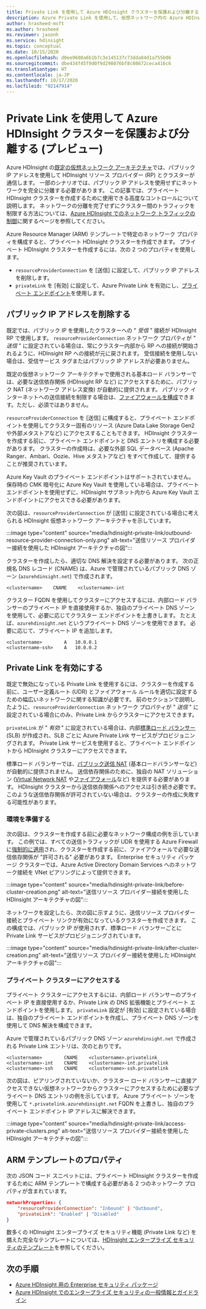 ```yaml
---
title: Private Link を使用して Azure HDInsight クラスターを保護および分離する (プレビュー)
description: Azure Private Link を使用して、仮想ネットワーク内の Azure HDInsight クラスターを分離する方法について説明します。
author: hrasheed-msft
ms.author: hrasheed
ms.reviewer: jasonh
ms.service: hdinsight
ms.topic: conceptual
ms.date: 10/15/2020
ms.openlocfilehash: d0ee9680a6b1b7c3e145137c73dda84d1a755b06
ms.sourcegitcommit: dbe434f45f9d0f9d298076bf8c08672ceca416c6
ms.translationtype: HT
ms.contentlocale: ja-JP
ms.lasthandoff: 10/17/2020
ms.locfileid: "92147914"
---
```

# <a name="secure-and-isolate-azure-hdinsight-clusters-with-private-link-preview"></a>Private Link を使用して Azure HDInsight クラスターを保護および分離する (プレビュー)

Azure HDInsight の[既定の仮想ネットワーク アーキテクチャ](./hdinsight-virtual-network-architecture.md)では、パブリック IP アドレスを使用して HDInsight リソース プロバイダー (RP) とクラスターが通信します。 一部のシナリオでは、パブリック IP アドレスを使用せずにネットワークを完全に分離する必要があります。 この記事では、プライベート HDInsight クラスターを作成するために使用できる高度なコントロールについて説明します。 ネットワークの分離を完了せずにクラスター間のトラフィックを制限する方法については、[Azure HDInsight でのネットワーク トラフィックの制御](./control-network-traffic.md)に関するページを参照してください。

Azure Resource Manager (ARM) テンプレートで特定のネットワーク プロパティを構成すると、プライベート HDInsight クラスターを作成できます。 プライベート HDInsight クラスターを作成するには、次の 2 つのプロパティを使用します。

* `resourceProviderConnection` を [送信] に設定して、パブリック IP アドレスを削除します。
* `privateLink` を [有効] に設定して、Azure Private Link を有効にし、[プライベート エンドポイント](../private-link/private-endpoint-overview.md)を使用します。

## <a name="remove-public-ip-addresses"></a>パブリック IP アドレスを削除する

既定では、パブリック IP を使用したクラスターへの " *受信* " 接続が HDInsight RP で使用します。 `resourceProviderConnection` ネットワーク プロパティが " *送信* " に設定されている場合は、常にクラスター内部から RP への接続が開始されるように、HDInsight RP への接続が元に戻されます。 受信接続を使用しない場合は、受信サービス タグまたはパブリック IP アドレスが必要ありません。

既定の仮想ネットワーク アーキテクチャで使用される基本ロード バランサーでは、必要な送信依存関係 (HDInsight RP など) にアクセスするために、パブリック NAT (ネットワーク アドレス変換) が自動的に提供されます。 パブリック インターネットへの送信接続を制限する場合は、[ファイアウォールを構成](./hdinsight-restrict-outbound-traffic.md)できます。ただし、必須ではありません。

`resourceProviderConnection` を [送信] に構成すると、プライベート エンドポイントを使用してクラスター固有のリソース (Azure Data Lake Storage Gen2 や外部メタストアなど) にアクセスすることもできます。 HDInsight クラスターを作成する前に、プライベート エンドポイントと DNS エントリを構成する必要があります。 クラスターの作成時は、必要な外部 SQL データベース (Apache Ranger、Ambari、Oozie、Hive メタストアなど) をすべて作成して、提供することが推奨されています。

Azure Key Vault のプライベート エンドポイントはサポートされていません。 保存時の CMK 暗号化に Azure Key Vault を使用している場合は、プライベート エンドポイントを使用せずに、HDInsight サブネット内から Azure Key Vault エンドポイントにアクセスできる必要があります。

次の図は、`resourceProviderConnection` が [送信] に設定されている場合に考えられる HDInsight 仮想ネットワーク アーキテクチャを示しています。

:::image type="content" source="media/hdinsight-private-link/outbound-resource-provider-connection-only.png" alt-text="送信リソース プロバイダー接続を使用した HDInsight アーキテクチャの図":::

クラスターを作成したら、適切な DNS 解決を設定する必要があります。 次の正規名 DNS レコード (CNAME) は、Azure で管理されているパブリック DNS ゾーン (`azurehdinsight.net`) で作成されます。

```dns
<clustername>    CNAME    <clustername>-int
```

クラスター FQDN を使用してクラスターにアクセスするには、内部ロード バランサーのプライベート IP を直接使用するか、独自のプライベート DNS ゾーンを使用して、必要に応じてクラスター エンドポイントを上書きします。 たとえば、`azurehdinsight.net` というプライベート DNS ゾーンを使用できます。 必要に応じて、プライベート IP を追加します。

```dns
<clustername>        A   10.0.0.1
<clustername-ssh>    A   10.0.0.2
```

## <a name="enable-private-link"></a>Private Link を有効にする

既定で無効になっている Private Link を使用するには、クラスターを作成する前に、ユーザー定義ルート (UDR) とファイアウォール ルールを適切に設定するための幅広いネットワークに関する知識が必要です。 前のセクションで説明したように、`resourceProviderConnection` ネットワーク プロパティが " *送信* " に設定されている場合にのみ、Private Link からクラスターにアクセスできます。

`privateLink` が " *有効* " に設定されている場合は、内部[標準ロード バランサー](../load-balancer/load-balancer-overview.md) (SLB) が作成され、SLB ごとに Azure Private Link サービスがプロビジョニングされます。 Private Link サービスを使用すると、プライベート エンドポイントから HDInsight クラスターにアクセスできます。

標準ロード バランサーでは、[パブリック送信 NAT](https://docs.microsoft.com/azure/load-balancer/load-balancer-outbound-connections) (基本ロードバランサーなど) が自動的に提供されません。 送信依存関係のために、独自の NAT ソリューション ([Virtual Network NAT](../virtual-network/nat-overview.md) や[ファイアウォール](./hdinsight-restrict-outbound-traffic.md)など) を提供する必要があります。 HDInsight クラスターから送信依存関係へのアクセスは引き続き必要です。 このような送信依存関係が許可されていない場合は、クラスターの作成に失敗する可能性があります。

### <a name="prepare-your-environment"></a>環境を準備する

次の図は、クラスターを作成する前に必要なネットワーク構成の例を示しています。 この例では、すべての送信トラフィックが UDR を使用する Azure Firewall に[強制的に適用](../firewall/forced-tunneling.md)され、クラスターを作成する前に、ファイアウォールで必要な送信依存関係が "許可される" 必要があります。 Enterprise セキュリティ パッケージ クラスターでは、Azure Active Directory Domain Services へのネットワーク接続を VNet ピアリングによって提供できます。

:::image type="content" source="media/hdinsight-private-link/before-cluster-creation.png" alt-text="送信リソース プロバイダー接続を使用した HDInsight アーキテクチャの図":::

ネットワークを設定したら、次の図に示すように、送信リソース プロバイダー接続とプライベート リンクが有効になっているクラスターを作成できます。 この構成では、パブリック IP が使用されず、標準ロード バランサーごとに Private Link サービスがプロビジョニングされています。

:::image type="content" source="media/hdinsight-private-link/after-cluster-creation.png" alt-text="送信リソース プロバイダー接続を使用した HDInsight アーキテクチャの図":::

### <a name="access-a-private-cluster"></a>プライベート クラスターにアクセスする

プライベート クラスターにアクセスするには、内部ロード バランサーのプライベート IP を直接使用するか、Private Link の DNS 拡張機能とプライベート エンドポイントを使用します。 `privateLink` 設定が [有効] に設定されている場合は、独自のプライベート エンドポイントを作成し、プライベート DNS ゾーンを使用して DNS 解決を構成できます。

Azure で管理されているパブリック DNS ゾーン `azurehdinsight.net` で作成される Private Link エントリは、次のとおりです。

```dns
<clustername>        CNAME    <clustername>.privatelink
<clustername>-int    CNAME    <clustername>-int.privatelink
<clustername>-ssh    CNAME    <clustername>-ssh.privatelink
```

次の図は、ピアリングされていないか、クラスター ロード バランサーに直接アクセスできない仮想ネットワークからクラスターにアクセスするために必要なプライベート DNS エントリの例を示しています。 Azure プライベート ゾーンを使用して `*.privatelink.azurehdinsight.net` FQDN を上書きし、独自のプライベート エンドポイント IP アドレスに解決できます。

:::image type="content" source="media/hdinsight-private-link/access-private-clusters.png" alt-text="送信リソース プロバイダー接続を使用した HDInsight アーキテクチャの図":::

## <a name="arm-template-properties"></a>ARM テンプレートのプロパティ

次の JSON コード スニペットには、プライベート HDInsight クラスターを作成するために ARM テンプレートで構成する必要がある 2 つのネットワーク プロパティが含まれています。

```json
networkProperties: {
    "resourceProviderConnection": "Inbound" | "Outbound",
    "privateLink": "Enabled" | "Disabled"
}
```

数多くの HDInsight エンタープライズ セキュリティ機能 (Private Link など) を備えた完全なテンプレートについては、[HDInsight エンタープライズ セキュリティのテンプレート](https://github.com/Azure-Samples/hdinsight-enterprise-security/tree/main/ESP-HIB-PL-Template)を参照してください。

## <a name="next-steps"></a>次の手順

* [Azure HDInsight 用の Enterprise セキュリティ パッケージ](enterprise-security-package.md)
* [Azure HDInsight でのエンタープライズ セキュリティの一般情報とガイドライン](./domain-joined/general-guidelines.md)
